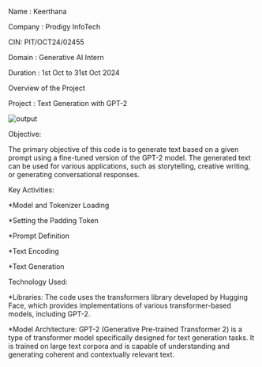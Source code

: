 Name : Keerthana

Company : Prodigy InfoTech

CIN: PIT/OCT24/02455

Domain : Generative AI Intern

Duration : 1st Oct to 31st Oct 2024


Overview of the Project


Project : Text Generation with GPT-2


![output](https://github.com/user-attachments/assets/e5e2cd21-8c69-4528-a895-6115a4f8dca4)





Objective:

The primary objective of this code is to generate text based on a given prompt using a fine-tuned version of the GPT-2 model. The generated text can be used for various applications, such as storytelling, creative writing, or generating conversational responses.

Key Activities:

*Model and Tokenizer Loading

*Setting the Padding Token

*Prompt Definition

*Text Encoding

*Text Generation

Technology Used:

*Libraries: The code uses the transformers library developed by Hugging Face, which provides implementations of various transformer-based models, including GPT-2.

*Model Architecture: GPT-2 (Generative Pre-trained Transformer 2) is a type of transformer model specifically designed for text generation tasks. It is trained on large text corpora and is capable of understanding and generating coherent and contextually relevant text.
